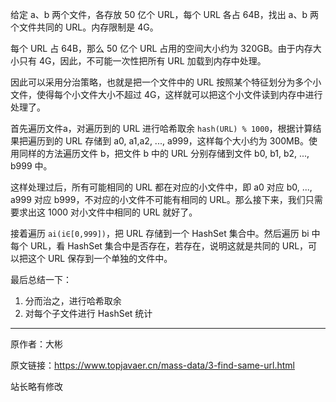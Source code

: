 给定 a、b 两个文件，各存放 50 亿个 URL，每个 URL 各占 64B，找出 a、b 两个文件共同的 URL。内存限制是 4G。

每个 URL 占 64B，那么 50 亿个 URL 占用的空间大小约为 320GB。由于内存大小只有 4G，因此，不可能一次性把所有 URL 加载到内存中处理。

因此可以采用分治策略，也就是把一个文件中的 URL 按照某个特征划分为多个小文件，使得每个小文件大小不超过 4G，这样就可以把这个小文件读到内存中进行处理了。

首先遍历文件a，对遍历到的 URL 进行哈希取余 `hash(URL) % 1000`，根据计算结果把遍历到的 URL 存储到 a0, a1,a2, ..., a999，这样每个大小约为 300MB。使用同样的方法遍历文件 b，把文件 b 中的 URL 分别存储到文件 b0, b1, b2, ..., b999 中。

这样处理过后，所有可能相同的 URL 都在对应的小文件中，即 a0 对应 b0, ..., a999 对应 b999，不对应的小文件不可能有相同的 URL。那么接下来，我们只需要求出这 1000 对小文件中相同的 URL 就好了。

接着遍历 `ai(i∈[0,999])`，把 URL 存储到一个 HashSet 集合中。然后遍历 bi 中每个 URL，看 HashSet 集合中是否存在，若存在，说明这就是共同的 URL，可以把这个 URL 保存到一个单独的文件中。

最后总结一下：
1. 分而治之，进行哈希取余
2. 对每个子文件进行 HashSet 统计

------
原作者：大彬

原文链接：https://www.topjavaer.cn/mass-data/3-find-same-url.html

站长略有修改